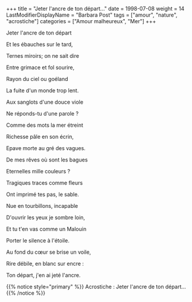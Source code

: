 +++
title = "Jeter l'ancre de ton départ..."
date = 1998-07-08
weight = 14
LastModifierDisplayName = "Barbara Post"
tags = ["amour", "nature", "acrostiche"]
categories = ["Amour malheureux", "Mer"]
+++

Jeter l'ancre de ton départ

Et les ébauches sur le tard,

Ternes miroirs; on ne sait dire

Entre grimace et fol sourire,

Rayon du ciel ou goéland

La fuite d'un monde trop lent.

Aux sanglots d'une douce viole

Ne réponds-tu d'une parole ?

Comme des mots la mer étreint

Richesse pâle en son écrin,

Epave morte au gré des vagues.

De mes rêves où sont les bagues

Eternelles mille couleurs ?

Tragiques traces comme fleurs

Ont imprimé tes pas, le sable.

Nue en tourbillons, incapable

D'ouvrir les yeux je sombre loin,

Et tu t'en vas comme un Malouin

Porter le silence à l'étoile.

Au fond du cœur se brise un voile,

Rire débile, en blanc sur encre :

Ton départ, j'en ai jeté l'ancre.

{{% notice style="primary" %}}
Acrostiche : Jeter l'ancre de ton départ...
{{% /notice %}}
